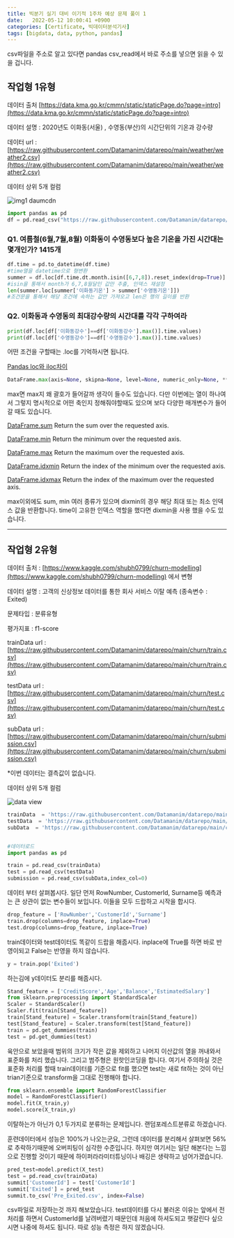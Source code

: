 ```yaml
---
title: 빅분기 실기 대비 이기적 1주차 예상 문제 풀이 1
date:   2022-05-12 10:00:41 +0900
categories: [Certificate, 빅데이터분석기사]
tags: [bigdata, data, python, pandas]
---
```


csv파일을 주소로 알고 있다면 pandas csv_read에서 바로 주소를 넣으면 읽을 수 있을 겁니다.

## 작업형 1유형

데이터 출처 [https://data.kma.go.kr/cmmn/static/staticPage.do?page=intro](https://data.kma.go.kr/cmmn/static/staticPage.do?page=intro)

데이터 설명 : 2020년도 이화동(서울) , 수영동(부산)의 시간단위의 기온과 강수량

데이터 url : [https://raw.githubusercontent.com/Datamanim/datarepo/main/weather/weather2.csv](https://raw.githubusercontent.com/Datamanim/datarepo/main/weather/weather2.csv)

데이터 상위 5개 컬럼

![img1 daumcdn](https://user-images.githubusercontent.com/85277660/210358047-0cf24d3c-5f9c-44e4-bba4-58e0b97eb3c8.png)

```py
import pandas as pd
df = pd.read_csv("https://raw.githubusercontent.com/Datamanim/datarepo/main/weather/weather2.csv")
```

### Q1. 여름철(6월,7월,8월) 이화동이 수영동보다 높은 기온을 가진 시간대는 몇개인가? 1415개

```py
df.time = pd.to_datetime(df.time)
#time열을 datetime으로 형변환
summer = df.loc[df.time.dt.month.isin([6,7,8]).reset_index(drop=True)]
#isin을 통해서 month가 6,7,8월달인 값만 추출, 인덱스 재설정
len(summer.loc[summer['이화동기온'] > summer['수영동기온']])
#조건문을 통해서 해당 조건에 속하는 값만 가져오고 len은 행의 길이를 반환
```

### Q2. 이화동과 수영동의 최대강수량의 시간대를 각각 구하여라
```py
print(df.loc[df['이화동강수']==df['이화동강수'].max()].time.values)
print(df.loc[df['수영동강수']==df['수영동강수'].max()].time.values)
```
어떤 조건을 구할때는 .loc를 기억하시면 됩니다.

[Pandas loc와 iloc차이](https://jeong-daniel.github.io/posts/Pandas-loc%EC%99%80-iloc%EC%B0%A8%EC%9D%B4/)

```py
DataFrame.max(axis=None, skipna=None, level=None, numeric_only=None, **kwargs)
```

max면 max지 왜 괄호가 들어갈까 생각이 들수도 있습니다. 다만 이번에는 열이 하나여서 그렇지 명시적으로 어떤 축인지 정해줘야할때도 있으며 보다 다양한 매개변수가 들어갈 때도 있습니다.

 
[DataFrame.sum](https://pandas.pydata.org/docs/reference/api/pandas.DataFrame.sum.html#pandas.DataFrame.sum)
Return the sum over the requested axis.

[DataFrame.min](https://pandas.pydata.org/docs/reference/api/pandas.DataFrame.min.html#pandas.DataFrame.min)
Return the minimum over the requested axis.

[DataFrame.max](https://pandas.pydata.org/docs/reference/api/pandas.DataFrame.max.html#pandas.DataFrame.max)
Return the maximum over the requested axis.

[DataFrame.idxmin](https://pandas.pydata.org/docs/reference/api/pandas.DataFrame.idxmin.html#pandas.DataFrame.idxmin)
Return the index of the minimum over the requested axis.

[DataFrame.idxmax](https://pandas.pydata.org/docs/reference/api/pandas.DataFrame.idxmax.html#pandas.DataFrame.idxmax)
Return the index of the maximum over the requested axis.

max이외에도 sum, min 여러 종류가 있으며 dixmin의 경우 해당 최대 또는 최소 인덱스 값을 반환합니다. time이 고유한 인덱스 역할을 했다면 dixmin을 사용 했을 수도 있습니다.

---

## 작업형 2유형

데이터 출처 : [https://www.kaggle.com/shubh0799/churn-modelling](https://www.kaggle.com/shubh0799/churn-modelling) 에서 변형

데이터 설명 : 고객의 신상정보 데이터를 통한 회사 서비스 이탈 예측 (종속변수 : Exited)

문제타입 : 분류유형

평가지표 : f1-score

trainData url : [https://raw.githubusercontent.com/Datamanim/datarepo/main/churn/train.csv](https://raw.githubusercontent.com/Datamanim/datarepo/main/churn/train.csv)

testData url : [https://raw.githubusercontent.com/Datamanim/datarepo/main/churn/test.csv](https://raw.githubusercontent.com/Datamanim/datarepo/main/churn/test.csv)

subData url : [https://raw.githubusercontent.com/Datamanim/datarepo/main/churn/submission.csv](https://raw.githubusercontent.com/Datamanim/datarepo/main/churn/submission.csv)

*이번 데이터는 결측값이 없습니다.

데이터 상위 5개 컬럼

![data view](https://user-images.githubusercontent.com/85277660/210358623-d32ffa0e-9a76-45ff-b2f1-448acbec8e09.png)

```py
trainData  = 'https://raw.githubusercontent.com/Datamanim/datarepo/main/churn/train.csv'
testData  = 'https://raw.githubusercontent.com/Datamanim/datarepo/main/churn/test.csv'
subData  = 'https://raw.githubusercontent.com/Datamanim/datarepo/main/churn/submission.csv'


#데이터로드
import pandas as pd

train = pd.read_csv(trainData)
test = pd.read_csv(testData)
submission = pd.read_csv(subData,index_col=0)
```

데이터 부터 살펴봅시다. 일단 먼저 RowNumber, CustomerId, Surname등 예측과는 큰 상관이 없는 변수들이 보입니다. 이들을 모두 드랍하고 시작을 합시다.

```py
drop_feature = ['RowNumber','CustomerId','Surname']
train.drop(columns=drop_feature, inplace=True)
test.drop(columns=drop_feature, inplace=True)
```
train데이터와 test데이터도 똑같이 드랍을 해줍시다. inplace에 True를 하면 바로 반영이되고 False는 반영을 하지 않습니다.

```py
y = train.pop('Exited')
```
하는김에 y데이터도 분리를 해줍시다.

```py
Stand_feature = ['CreditScore','Age','Balance','EstimatedSalary']
from sklearn.preprocessing import StandardScaler
Scaler = StandardScaler()
Scaler.fit(train[Stand_feature])
train[Stand_feature] = Scaler.transform(train[Stand_feature])
test[Stand_feature] = Scaler.transform(test[Stand_feature])
train = pd.get_dummies(train)
test = pd.get_dummies(test)
```
육안으로 보았을때 범위의 크기가 작은 값을 제외하고 나머지 이산값의 열을 꺼내와서 표준화를 처리 했습니다. 그리고 범주형은 원핫인코딩을 합니다. 여기서 주의하실 것은 표준화 처리를 할때 train데이터를 기준으로 fit를 했으면 test는 새로 fit하는 것이 아닌 trian기준으로 transform을 그대로 진행해야 합니다.

```py
from sklearn.ensemble import RandomForestClassifier
model = RandomForestClassifier()
model.fit(X_train,y)
model.score(X_train,y)
```
이탈하는가 아닌가 0,1 두가지로 분류하는 문제입니다. 랜덤포레스트분류로 하겠습니다.

훈련데이터에서 성능은 100%가 나오는군요, 그런데 데이터를 분리해서 살펴보면 56%로 추락하기때문에 오버피팅이 심각한 수준입니다. 하지만 여기서는 일단 해본다는 느낌으로 진행할 것이기 때문에 하이퍼라라미터튜닝이나 배깅은 생략하고 넘어가겠습니다.

```py
pred_test=model.predict(X_test)
test = pd.read_csv(trainData)
summit['CustomerId'] = test['CustomerId']
summit['Exited'] = pred_test
summit.to_csv('Pre_Exited.csv', index=False)
```
csv파일로 저장하는것 까지 해보았습니다. test데이터를 다시 불러온 이유는 앞에서 전처리를 하면서 CustomerId를 날려버렸기 때문인데 처음에 하셔도되고 햇갈린다 싶으시면 나중에 하셔도 됩니다. 따로 성능 측정은 하지 않겠습니다.